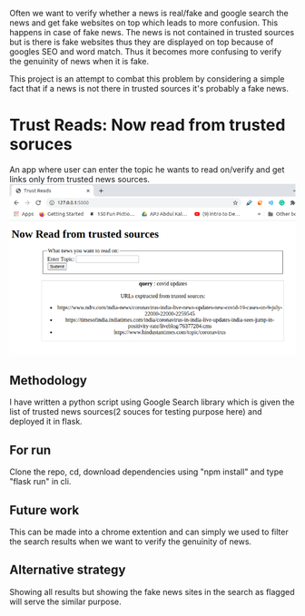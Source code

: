 
Often we want to verify whether a news is real/fake and google search the news and get fake websites on top which leads to more confusion. This happens in case of fake news. The news is not contained in trusted sources but is there is fake websites thus they are displayed on top because of googles SEO and word match. Thus it becomes more confusing to verify the genuinity of news when it is fake. 

This project is an attempt to combat this problem by considering a simple fact that if a news is not there in trusted sources it's probably a fake news.

# Trust Reads: Now read from trusted soruces
An app where user can enter the topic he wants to read on/verify and get links only from trusted news sources. <br>
![Trust Reads](https://github.com/avani17101/ML-models-and-simple-python-codes-deployment-in-webapps/blob/master/trustReads_newsApp/TrustReads.png)


## Methodology
I have written a python script using Google Search library which is given the list of trusted news sources(2 souces for testing purpose here) and deployed it in flask.


## For run
Clone the repo, cd, download dependencies using "npm install" and type "flask run" in cli.


## Future work
This can be made into a chrome extention and can simply we used to filter the search results when we want to verify the genuinity of news.


## Alternative strategy
Showing all results but showing the fake news sites in the search as flagged will serve the similar purpose.
